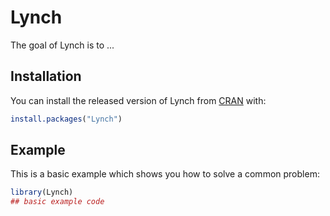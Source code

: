 
# Lynch

<!-- badges: start -->
<!-- badges: end -->

The goal of Lynch is to ...

## Installation

You can install the released version of Lynch from [CRAN](https://CRAN.R-project.org) with:

``` r
install.packages("Lynch")
```

## Example

This is a basic example which shows you how to solve a common problem:

``` r
library(Lynch)
## basic example code
```

